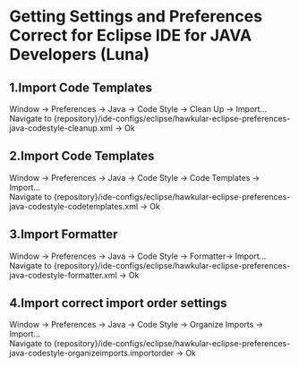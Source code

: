 Getting Settings and Preferences Correct for Eclipse IDE for JAVA Developers (Luna)
====

1.Import Code Templates
----
Window -> Preferences -> Java -> Code Style -> Clean Up -> Import…  
Navigate to {repository}/ide-configs/eclipse/hawkular-eclipse-preferences-java-codestyle-cleanup.xml -> Ok  

2.Import Code Templates
----
Window -> Preferences -> Java -> Code Style -> Code Templates -> Import…  
Navigate to {repository}/ide-configs/eclipse/hawkular-eclipse-preferences-java-codestyle-codetemplates.xml -> Ok  
  
3.Import Formatter
----
Window -> Preferences -> Java -> Code Style -> Formatter-> Import…  
Navigate to {repository}/ide-configs/eclipse/hawkular-eclipse-preferences-java-codestyle-formatter.xml -> Ok  
  
4.Import correct import order settings
----
Window -> Preferences -> Java -> Code Style -> Organize Imports -> Import…  
Navigate to {repository}/ide-configs/eclipse/hawkular-eclipse-preferences-java-codestyle-organizeimports.importorder -> Ok  
